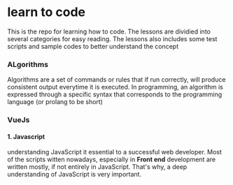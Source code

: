 # learn to code

This is the repo for learning how to code. The lessons are dividied into several categories for easy reading. The lessons also includes some test scripts and sample codes to better understand the concept

### ALgorithms
Algorithms are a set of commands or rules that if run correctly, will produce consistent output everytime it is executed.
In programming, an algorithm is expressed through a specific syntax that corresponds to the programming language (or prolang to be short)

### VueJs

#### 1. Javascript
understanding JavaScript it essential to a successful web developer. Most of the scripts witten nowadays, especially in **Front end** development are written mostly, if not entirely in JavaScript. That's why, a deep understanding of JavaScript is very important.